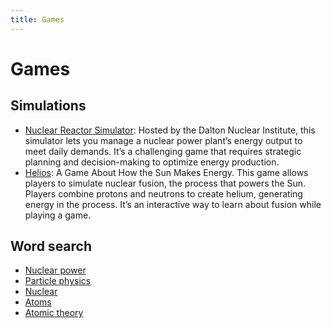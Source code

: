 ```yaml
---
title: Games
---
```


# Games

## Simulations

- [Nuclear Reactor Simulator](https://dalton-nrs.manchester.ac.uk/): Hosted by the Dalton Nuclear Institute, this simulator lets you manage a nuclear power plant’s energy output to meet daily demands. It’s a challenging game that requires strategic planning and decision-making to optimize energy production.
- [Helios](https://spaceplace.nasa.gov/helios-game/en/): A Game About How the Sun Makes Energy. This game allows players to simulate nuclear fusion, the process that powers the Sun. Players combine protons and neutrons to create helium, generating energy in the process. It’s an interactive way to learn about fusion while playing a game.

## Word search

- [Nuclear power](https://thewordsearch.com/puzzle/7220420/nuclear-power/)
- [Particle physics](https://thewordsearch.com/puzzle/7217440/particle-physics/)
- [Nuclear](https://thewordsearch.com/puzzle/9018/nuclear/)
- [Atoms](https://thewordsearch.com/puzzle/8464/atoms/)
- [Atomic theory](https://thewordsearch.com/puzzle/79207/atomic-theory/)

